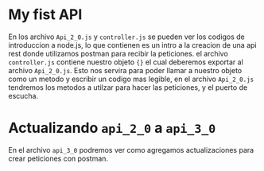 # My fist API 

En los archivo ``Api_2_0.js`` y ``controller.js`` se pueden ver los codigos de introduccion a node.js, lo que contienen es un intro a la creacion de una api rest donde
utilizamos postman para recibir la peticiones. el archivo  ``controller.js`` contiene nuestro objeto ``{}`` el cual deberemos exportar al archivo  ``Api_2_0.js``. Esto
nos servira para poder llamar a nuestro objeto como un metodo y escribir un codigo mas legible, en el archivo  ``Api_2_0.js`` tendremos los metodos a utilzar para hacer
las peticiones, y el puerto de escucha.

# Actualizando ``api_2_0`` a ``api_3_0``

En el archivo ``api_3_0`` podremos ver como agregamos actualizaciones para crear peticiones con postman.
